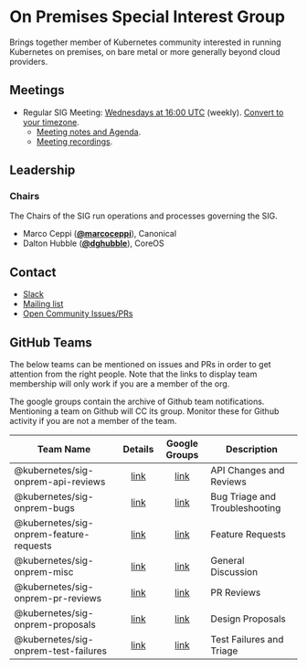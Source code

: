 <!---
This is an autogenerated file!

Please do not edit this file directly, but instead make changes to the
sigs.yaml file in the project root.

To understand how this file is generated, see https://git.k8s.io/community/generator/README.md
-->
# On Premises Special Interest Group

Brings together member of Kubernetes community interested in running Kubernetes on premises, on bare metal or more generally beyond cloud providers.

## Meetings
* Regular SIG Meeting: [Wednesdays at 16:00 UTC](https://zoom.us/my/k8s.sig.onprem) (weekly). [Convert to your timezone](http://www.thetimezoneconverter.com/?t=16:00&tz=UTC).
  * [Meeting notes and Agenda](https://docs.google.com/document/d/1AHF1a8ni7iMOpUgDMcPKrLQCML5EMZUAwP4rro3P6sk/edit#).
  * [Meeting recordings](https://www.youtube.com/watch?v=dyUWqqNYUio&list=PL69nYSiGNLP2MvqC6NeegrgtOl5s1KlYa).

## Leadership

### Chairs
The Chairs of the SIG run operations and processes governing the SIG.

* Marco Ceppi (**[@marcoceppi](https://github.com/marcoceppi)**), Canonical
* Dalton Hubble (**[@dghubble](https://github.com/dghubble)**), CoreOS

## Contact
* [Slack](https://kubernetes.slack.com/messages/sig-onprem)
* [Mailing list](https://groups.google.com/forum/#!forum/kubernetes-sig-on-prem)
* [Open Community Issues/PRs](https://github.com/kubernetes/community/labels/sig%2Fonprem)

## GitHub Teams

The below teams can be mentioned on issues and PRs in order to get attention from the right people.
Note that the links to display team membership will only work if you are a member of the org.

The google groups contain the archive of Github team notifications.
Mentioning a team on Github will CC its group.
Monitor these for Github activity if you are not a member of the team.

| Team Name | Details | Google Groups | Description |
| --------- |:-------:|:-------------:|  ----------- |
| @kubernetes/sig-onprem-api-reviews | [link](https://github.com/orgs/kubernetes/teams/sig-onprem-api-reviews) | [link](https://groups.google.com/forum/#!forum/kubernetes-sig-onprem-api-reviews) | API Changes and Reviews |
| @kubernetes/sig-onprem-bugs | [link](https://github.com/orgs/kubernetes/teams/sig-onprem-bugs) | [link](https://groups.google.com/forum/#!forum/kubernetes-sig-onprem-bugs) | Bug Triage and Troubleshooting |
| @kubernetes/sig-onprem-feature-requests | [link](https://github.com/orgs/kubernetes/teams/sig-onprem-feature-requests) | [link](https://groups.google.com/forum/#!forum/kubernetes-sig-onprem-feature-requests) | Feature Requests |
| @kubernetes/sig-onprem-misc | [link](https://github.com/orgs/kubernetes/teams/sig-onprem-misc) | [link](https://groups.google.com/forum/#!forum/kubernetes-sig-onprem-misc) | General Discussion |
| @kubernetes/sig-onprem-pr-reviews | [link](https://github.com/orgs/kubernetes/teams/sig-onprem-pr-reviews) | [link](https://groups.google.com/forum/#!forum/kubernetes-sig-onprem-pr-reviews) | PR Reviews |
| @kubernetes/sig-onprem-proposals | [link](https://github.com/orgs/kubernetes/teams/sig-onprem-proposals) | [link](https://groups.google.com/forum/#!forum/kubernetes-sig-onprem-proposals) | Design Proposals |
| @kubernetes/sig-onprem-test-failures | [link](https://github.com/orgs/kubernetes/teams/sig-onprem-test-failures) | [link](https://groups.google.com/forum/#!forum/kubernetes-sig-onprem-test-failures) | Test Failures and Triage |

<!-- BEGIN CUSTOM CONTENT -->

<!-- END CUSTOM CONTENT -->
